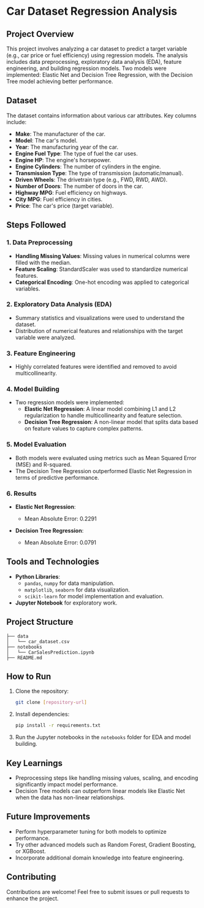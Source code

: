 # Car Dataset Regression Analysis

## Project Overview
This project involves analyzing a car dataset to predict a target variable (e.g., car price or fuel efficiency) using regression models. The analysis includes data preprocessing, exploratory data analysis (EDA), feature engineering, and building regression models. Two models were implemented: Elastic Net and Decision Tree Regression, with the Decision Tree model achieving better performance.

## Dataset
The dataset contains information about various car attributes. Key columns include:
- **Make**: The manufacturer of the car.
- **Model**: The car's model.
- **Year**: The manufacturing year of the car.
- **Engine Fuel Type**: The type of fuel the car uses.
- **Engine HP**: The engine's horsepower.
- **Engine Cylinders**: The number of cylinders in the engine.
- **Transmission Type**: The type of transmission (automatic/manual).
- **Driven Wheels**: The drivetrain type (e.g., FWD, RWD, AWD).
- **Number of Doors**: The number of doors in the car.
- **Highway MPG**: Fuel efficiency on highways.
- **City MPG**: Fuel efficiency in cities.
- **Price**: The car's price (target variable).

## Steps Followed

### 1. Data Preprocessing
- **Handling Missing Values**: Missing values in numerical columns were filled with the median.
- **Feature Scaling**: StandardScaler was used to standardize numerical features.
- **Categorical Encoding**: One-hot encoding was applied to categorical variables.

### 2. Exploratory Data Analysis (EDA)
- Summary statistics and visualizations were used to understand the dataset.
- Distribution of numerical features and relationships with the target variable were analyzed.

### 3. Feature Engineering
- Highly correlated features were identified and removed to avoid multicollinearity.
  

### 4. Model Building
- Two regression models were implemented:
  - **Elastic Net Regression**: A linear model combining L1 and L2 regularization to handle multicollinearity and feature selection.
  - **Decision Tree Regression**: A non-linear model that splits data based on feature values to capture complex patterns.

### 5. Model Evaluation
- Both models were evaluated using metrics such as Mean Squared Error (MSE) and R-squared.
- The Decision Tree Regression outperformed Elastic Net Regression in terms of predictive performance.

### 6. Results
- **Elastic Net Regression**:
  - Mean Absolute Error: 0.2291

- **Decision Tree Regression**:
  - Mean Absolute Error: 0.0791

## Tools and Technologies
- **Python Libraries**:
  - `pandas`, `numpy` for data manipulation.
  - `matplotlib`, `seaborn` for data visualization.
  - `scikit-learn` for model implementation and evaluation.
- **Jupyter Notebook** for exploratory work.

## Project Structure
```
├── data
│   └── car_dataset.csv
├── notebooks
│   └── CarSalesPrediction.ipynb
├── README.md
```

## How to Run
1. Clone the repository:
   ```bash
   git clone [repository-url]
   ```
2. Install dependencies:
   ```bash
   pip install -r requirements.txt
   ```
3. Run the Jupyter notebooks in the `notebooks` folder for EDA and model building.

## Key Learnings
- Preprocessing steps like handling missing values, scaling, and encoding significantly impact model performance.
- Decision Tree models can outperform linear models like Elastic Net when the data has non-linear relationships.

## Future Improvements
- Perform hyperparameter tuning for both models to optimize performance.
- Try other advanced models such as Random Forest, Gradient Boosting, or XGBoost.
- Incorporate additional domain knowledge into feature engineering.

## Contributing
Contributions are welcome! Feel free to submit issues or pull requests to enhance the project.




